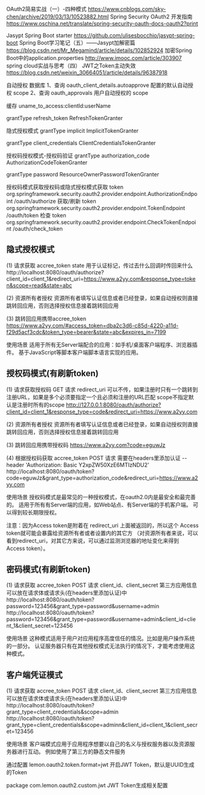 OAuth2简易实战（一）-四种模式 https://www.cnblogs.com/sky-chen/archive/2019/03/13/10523882.html
Spring Security OAuth2 开发指南 https://www.oschina.net/translate/spring-security-oauth-docs-oauth2?print

Jasypt Spring Boot starter https://github.com/ulisesbocchio/jasypt-spring-boot
Spring Boot学习笔记（五）——Jasypt加解密篇 https://blog.csdn.net/Mr_Megamind/article/details/102852924
加密Spring Boot中的application.properties http://www.imooc.com/article/303907
spring cloud实战与思考（四） JWT之Token主动失效 https://blog.csdn.net/weixin_30664051/article/details/96387918

自动授权
数据库
1、查询 oauth_client_details.autoapprove 配置的默认自动授权 scope 
2、查询 oauth_approvals 用户自动授权的 scope

缓存
uname_to_access:clientId:userName

grantType refresh_token       RefreshTokenGranter

隐式授权模式
grantType implicit            ImplicitTokenGranter

grantType client_credentials  ClientCredentialsTokenGranter

授权码授权模式-授权码验证
grantType authorization_code  AuthorizationCodeTokenGranter
          
grantType password            ResourceOwnerPasswordTokenGranter


授权码模式获取授权码或隐式授权模式获取 token
org.springframework.security.oauth2.provider.endpoint.AuthorizationEndpoint /oauth/authorize
获取/刷新 token
org.springframework.security.oauth2.provider.endpoint.TokenEndpoint /oauth/token
检查 token
org.springframework.security.oauth2.provider.endpoint.CheckTokenEndpoint /oauth/check_token


## 隐式授权模式
(1) 请求获取 accree_token
state 用于认证标记，传过去什么回调时传回来什么
http://localhost:8080/oauth/authorize?client_id=client_1&redirect_uri=https://www.a2yy.com&response_type=token&scope=read&state=abc

(2) 资源所有者授权
资源所有者填写认证信息或者已经登录，如果自动授权则直接跳转回应用，否则选择授权信息接着跳转回应用

(3) 跳转回应用携带accree_token
https://www.a2yy.com/#access_token=dba2c3d6-c85d-4220-a11d-f29d5acf3cdc&token_type=bearer&state=abc&expires_in=7199

使用场景
适用于所有无Server端配合的应用：如手机/桌面客户端程序、浏览器插件。
基于JavaScript等脚本客户端脚本语言实现的应用。


## 授权码模式(有刷新token)
(1) 请求获取授权码
GET 请求
redirect_uri 可以不传，如果注册时只有一个跳转到注册URL，如果是多个必须要指定一个且必须和注册的URL匹配
scope不指定默认是注册时所有的scope
http://127.0.0.1:8080/oauth/authorize?client_id=client_1&response_type=code&redirect_uri=https://www.a2yy.com

(2) 资源所有者授权
资源所有者填写认证信息或者已经登录，如果自动授权则直接跳转回应用，否则选择授权信息接着跳转回应用

(3) 跳转回应用携带授权码
https://www.a2yy.com?code=eguwJz

(4) 根据授权码获取 accree_token
POST 请求
需要在headers里添加认证 --header 'Authorization: Basic Y2xpZW50XzE6MTIzNDU2'
http://localhost:8080/oauth/token?code=eguwJz&grant_type=authorization_code&redirect_uri=https://www.a2yy.com

使用场景
授权码模式是最常见的一种授权模式，在oauth2.0内是最安全和最完善的。
适用于所有有Server端的应用，如Web站点、有Server端的手机客户端。
可以得到较长期限授权。

注意：因为Access token是附着在 redirect_uri 上面被返回的，所以这个 Access token就可能会暴露给资源所有者或者设置内的其它方
（对资源所有者来说，可以看到redirect_uri，对其它方来说，可以通过监测浏览器的地址变化来得到 Access token）。


## 密码模式(有刷新token)
(1) 请求获取 accree_token
POST 请求
client_id、client_secret 第三方应用信息可以放在请求体或请求头(在headers里添加认证)中
http://localhost:8080/oauth/token?password=123456&grant_type=password&username=admin
http://localhost:8080/oauth/token?password=123456&grant_type=password&username=admin&client_id=client_1&client_secret=123456

使用场景
这种模式适用于用户对应用程序高度信任的情况。比如是用户操作系统的一部分。
认证服务器只有在其他授权模式无法执行的情况下，才能考虑使用这种模式。


## 客户端凭证模式
(1) 请求获取 accree_token
POST 请求
client_id、client_secret 第三方应用信息可以放在请求体或请求头(在headers里添加认证)中
http://localhost:8080/oauth/token?grant_type=client_credentials&scope=admin
http://localhost:8080/oauth/token?grant_type=client_credentials&scope=adminn&client_id=client_1&client_secret=123456

使用场景
客户端模式应用于应用程序想要以自己的名义与授权服务器以及资源服务器进行互动。
例如使用了第三方的静态文件服务


通过配置 lemon.oauth2.token.format=jwt 开启JWT Token，默认是UUID生成的Token

package com.lemon.oauth2.custom.jwt JWT Token生成相关配置